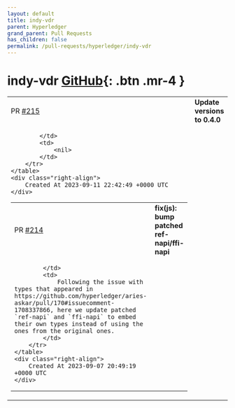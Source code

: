 ```yaml
---
layout: default
title: indy-vdr
parent: Hyperledger
grand_parent: Pull Requests
has_children: false
permalink: /pull-requests/hyperledger/indy-vdr
---
```


# indy-vdr <span class="fs-3 right-align">[GitHub](https://github.com/hyperledger/indy-vdr){: .btn .mr-4 }</span>


<div>
    <table>
        <tr>
            <td>
                PR <a href="https://github.com/hyperledger/indy-vdr/pull/215" class=".btn">#215</a>
            </td>
            <td>
                <b>
                    Update versions to 0.4.0
                </b>
            </td>
        </tr>
        <tr>
            <td>
                
            </td>
            <td>
                <nil>
            </td>
        </tr>
    </table>
    <div class="right-align">
        Created At 2023-09-11 22:42:49 +0000 UTC
    </div>
</div>

<div>
    <table>
        <tr>
            <td>
                PR <a href="https://github.com/hyperledger/indy-vdr/pull/214" class=".btn">#214</a>
            </td>
            <td>
                <b>
                    fix(js): bump patched ref-napi/ffi-napi
                </b>
            </td>
        </tr>
        <tr>
            <td>
                
            </td>
            <td>
                Following the issue with types that appeared in https://github.com/hyperledger/aries-askar/pull/170#issuecomment-1708337866, here we update patched `ref-napi` and `ffi-napi` to embed their own types instead of using the ones from the original ones.
            </td>
        </tr>
    </table>
    <div class="right-align">
        Created At 2023-09-07 20:49:19 +0000 UTC
    </div>
</div>

